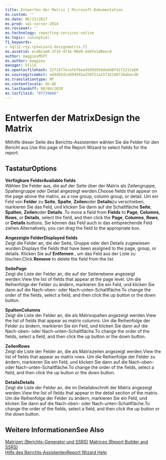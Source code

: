 ```yaml
---
title: Entwerfen der Matrix | Microsoft-Dokumentation
ms.custom: ''
ms.date: 06/13/2017
ms.prod: sql-server-2014
ms.reviewer: ''
ms.technology: reporting-services-native
ms.topic: conceptual
f1_keywords:
- sql12.rtp.rptwizard.designmatrix.f1
ms.assetid: ecd8cae0-3f19-4f3e-90d9-4ddfe1d0eec8
author: maggiesMSFT
ms.author: maggies
manager: kfile
ms.openlocfilehash: 22f1477ecefef6ea45d9395ddedd8f41f2212a60
ms.sourcegitcommit: ad4d92dce894592a259721a1571b1d8736abacdb
ms.translationtype: MT
ms.contentlocale: de-DE
ms.lasthandoff: 08/04/2020
ms.locfileid: "87719666"
---
```

# <a name="design-the-matrix"></a><span data-ttu-id="0f0f0-102">Entwerfen der Matrix</span><span class="sxs-lookup"><span data-stu-id="0f0f0-102">Design the Matrix</span></span>
  <span data-ttu-id="0f0f0-103">Mithilfe dieser Seite des Berichts-Assistenten wählen Sie die Felder für den Bericht aus.</span><span class="sxs-lookup"><span data-stu-id="0f0f0-103">Use this page of the Report Wizard to select fields for the report.</span></span>  
  
## <a name="options"></a><span data-ttu-id="0f0f0-104">Tastatur</span><span class="sxs-lookup"><span data-stu-id="0f0f0-104">Options</span></span>  
 <span data-ttu-id="0f0f0-105">**Verfügbare Felder**</span><span class="sxs-lookup"><span data-stu-id="0f0f0-105">**Available fields**</span></span>  
 <span data-ttu-id="0f0f0-106">Wählen Sie Felder aus, die auf der Seite über der Matrix als Zeilengruppe, Spaltengruppe oder Detail angezeigt werden.</span><span class="sxs-lookup"><span data-stu-id="0f0f0-106">Choose fields that appear on the page above the matrix, as a row group, column group, or detail.</span></span> <span data-ttu-id="0f0f0-107">Um ein Feld von **Felder** zu **Seite**, **Spalte**, **Zeilen**oder **Details**zu verschieben, markieren Sie das Feld, und klicken Sie dann auf die Schaltfläche **Seite**, **Spalten**, **Zeilen**oder **Details** .</span><span class="sxs-lookup"><span data-stu-id="0f0f0-107">To move a field from **Fields** to **Page**, **Columns**, **Rows**, or **Details**, select the field, and then click the **Page**, **Columns**, **Rows**, or **Details** buttons.</span></span> <span data-ttu-id="0f0f0-108">Sie können das Feld auch in das entsprechende Feld ziehen.</span><span class="sxs-lookup"><span data-stu-id="0f0f0-108">Alternatively, you can drag the field to the appropriate box.</span></span>  
  
 <span data-ttu-id="0f0f0-109">**Angezeigte Felder**</span><span class="sxs-lookup"><span data-stu-id="0f0f0-109">**Displayed fields**</span></span>  
 <span data-ttu-id="0f0f0-110">Zeigt die Felder an, die der Seite, Gruppe oder den Details zugewiesen wurden.</span><span class="sxs-lookup"><span data-stu-id="0f0f0-110">Displays the fields that have been assigned to the page, group, or details.</span></span> <span data-ttu-id="0f0f0-111">Klicken Sie auf **Entfernen** , um das Feld aus der Liste zu löschen.</span><span class="sxs-lookup"><span data-stu-id="0f0f0-111">Click **Remove** to delete the field from the list.</span></span>  
  
 <span data-ttu-id="0f0f0-112">**Seite**</span><span class="sxs-lookup"><span data-stu-id="0f0f0-112">**Page**</span></span>  
 <span data-ttu-id="0f0f0-113">Zeigt die Liste der Felder an, die auf der Seitenebene angezeigt werden.</span><span class="sxs-lookup"><span data-stu-id="0f0f0-113">View the list of fields that appear at the page level.</span></span> <span data-ttu-id="0f0f0-114">Um die Reihenfolge der Felder zu ändern, markieren Sie ein Feld, und klicken Sie dann auf die Nach-oben- oder Nach-unten-Schaltfläche.</span><span class="sxs-lookup"><span data-stu-id="0f0f0-114">To change the order of the fields, select a field, and then click the up button or the down button.</span></span>  
  
 <span data-ttu-id="0f0f0-115">**Spalten**</span><span class="sxs-lookup"><span data-stu-id="0f0f0-115">**Columns**</span></span>  
 <span data-ttu-id="0f0f0-116">Zeigt die Liste der Felder an, die als Matrixspalten angezeigt werden.</span><span class="sxs-lookup"><span data-stu-id="0f0f0-116">View the list of fields that appear as matrix columns.</span></span> <span data-ttu-id="0f0f0-117">Um die Reihenfolge der Felder zu ändern, markieren Sie ein Feld, und klicken Sie dann auf die Nach-oben- oder Nach-unten-Schaltfläche.</span><span class="sxs-lookup"><span data-stu-id="0f0f0-117">To change the order of the fields, select a field, and then click the up button or the down button.</span></span>  
  
 <span data-ttu-id="0f0f0-118">**Zeilen**</span><span class="sxs-lookup"><span data-stu-id="0f0f0-118">**Rows**</span></span>  
 <span data-ttu-id="0f0f0-119">Zeigt die Liste der Felder an, die als Matrixzeilen angezeigt werden.</span><span class="sxs-lookup"><span data-stu-id="0f0f0-119">View the list of fields that appear as matrix rows.</span></span> <span data-ttu-id="0f0f0-120">Um die Reihenfolge der Felder zu ändern, markieren Sie ein Feld, und klicken Sie dann auf die Nach-oben- oder Nach-unten-Schaltfläche.</span><span class="sxs-lookup"><span data-stu-id="0f0f0-120">To change the order of the fields, select a field, and then click the up button or the down button.</span></span>  
  
 <span data-ttu-id="0f0f0-121">**Details**</span><span class="sxs-lookup"><span data-stu-id="0f0f0-121">**Details**</span></span>  
 <span data-ttu-id="0f0f0-122">Zeigt die Liste der Felder an, die im Detailabschnitt der Matrix angezeigt werden.</span><span class="sxs-lookup"><span data-stu-id="0f0f0-122">View the list of fields that appear in the detail section of the matrix.</span></span> <span data-ttu-id="0f0f0-123">Um die Reihenfolge der Felder zu ändern, markieren Sie ein Feld, und klicken Sie dann auf die Nach-oben- oder Nach-unten-Schaltfläche.</span><span class="sxs-lookup"><span data-stu-id="0f0f0-123">To change the order of the fields, select a field, and then click the up button or the down button.</span></span>  
  
## <a name="see-also"></a><span data-ttu-id="0f0f0-124">Weitere Informationen</span><span class="sxs-lookup"><span data-stu-id="0f0f0-124">See Also</span></span>  
 <span data-ttu-id="0f0f0-125">[Matrizen &#40;Berichts-Generator und SSRS&#41;](report-design/create-a-matrix-report-builder-and-ssrs.md) </span><span class="sxs-lookup"><span data-stu-id="0f0f0-125">[Matrices &#40;Report Builder and SSRS&#41;](report-design/create-a-matrix-report-builder-and-ssrs.md) </span></span>  
 [<span data-ttu-id="0f0f0-126">Hilfe des Berichts-Assistenten</span><span class="sxs-lookup"><span data-stu-id="0f0f0-126">Report Wizard Help</span></span>](../../2014/reporting-services/report-wizard-help.md)  
  
  
